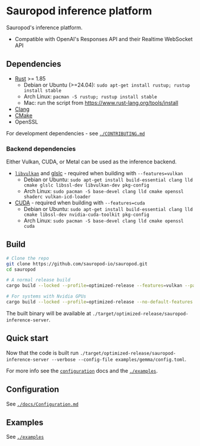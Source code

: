# Sauropod inference platform

Sauropod's inference platform.

- Compatible with OpenAI's Responses API and their Realtime WebSocket API

## Dependencies

- [Rust](https://www.rust-lang.org/tools/install) >= 1.85
  - Debian or Ubuntu (>=24.04): `sudo apt-get install rustup; rustup install stable`
  - Arch Linux: `pacman -S rustup; rustup install stable`
  - Mac: run the script from https://www.rust-lang.org/tools/install
- [Clang](https://clang.llvm.org/)
- [CMake](https://cmake.org/)
- OpenSSL

For development dependencies - see [`./CONTRIBUTING.md`](./CONTRIBUTING.md)

### Backend dependencies

Either Vulkan, CUDA, or Metal can be used as the inference backend.

- [`libvulkan`](https://www.vulkan.org/) and [glslc](https://github.com/google/shaderc/tree/main/glslc) - required when building with `--features=vulkan`
  - Debian or Ubuntu: `sudo apt-get install build-essential clang lld cmake glslc libssl-dev libvulkan-dev pkg-config`
  - Arch Linux: `sudo pacman -S base-devel clang lld cmake openssl shaderc vulkan-icd-loader`
- [CUDA](https://docs.nvidia.com/cuda/cuda-toolkit-release-notes/index.html) - required when building with `--features=cuda`
  - Debian or Ubuntu: `sudo apt-get install build-essential clang lld cmake libssl-dev nvidia-cuda-toolkit pkg-config`
  - Arch Linux: `sudo pacman -S base-devel clang lld cmake openssl cuda`

## Build

```bash
# Clone the repo
git clone https://github.com/sauropod-io/sauropod.git
cd sauropod

# A normal release build
cargo build --locked --profile=optimized-release --features=vulkan --package=sauropod-inference-server

# For systems with Nvidia GPUs
cargo build --locked --profile=optimized-release --no-default-features --features=cuda --package=sauropod-inference-server
```

The built binary will be available at `./target/optimized-release/sauropod-inference-server`.

## Quick start

Now that the code is built run `./target/optimized-release/sauropod-inference-server --verbose --config-file examples/gemma/config.toml`.

For more info see the [`configuration`](./docs/Configuration.md) docs and the [`./examples`](./examples).

## Configuration

See [`./docs/Configuration.md`](./docs/Configuration.md)

## Examples

See [`./examples`](./examples)
